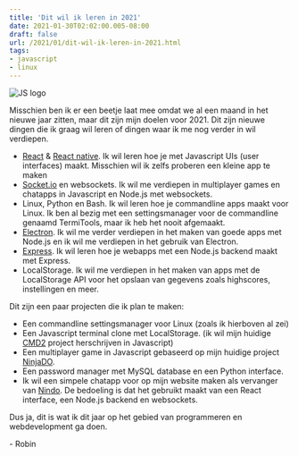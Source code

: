 ```yaml
---
title: 'Dit wil ik leren in 2021'
date: 2021-01-30T02:02:00.005-08:00
draft: false
url: /2021/01/dit-wil-ik-leren-in-2021.html
tags: 
- javascript
- linux
---
```


![JS logo](https://1.bp.blogspot.com/-U2SAAPnhyb0/YA1LRpgPCaI/AAAAAAAAKE8/spplaDwmIdU23nLkGv9aDV54vNCGoUWaACLcBGAsYHQ/w200-h200/1%2BLjR0UrFB2a__5h1DWqzstA.png)

Misschien ben ik er een beetje laat mee omdat we al een maand in het nieuwe jaar zitten, maar dit zijn mijn doelen voor 2021. Dit zijn nieuwe dingen die ik graag wil leren of dingen waar ik me nog verder in wil verdiepen.  

*   [React](https://reactjs.org/) & [React native](https://reactnative.dev/). Ik wil leren hoe je met Javascript UIs (user interfaces) maakt. Misschien wil ik zelfs proberen een kleine app te maken
*   [Socket.io](http://Socket.io) en websockets. Ik wil me verdiepen in multiplayer games en chatapps in Javascript en Node.js met websockets.  
*   Linux, Python en Bash. Ik wil leren hoe je commandline apps maakt voor Linux. Ik ben al bezig met een settingsmanager voor de commandline genaamd TermiTools, maar ik heb het nooit afgemaakt.
*   [Electron](https://www.electronjs.org/). Ik wil me verder verdiepen in het maken van goede apps met Node.js en ik wil me verdiepen in het gebruik van Electron.
*   [Express](https://expressjs.com/). Ik wil leren hoe je webapps met een Node.js backend maakt met Express.
*   LocalStorage. Ik wil me verdiepen in het maken van apps met de LocalStorage API voor het opslaan van gegevens zoals highscores, instellingen en meer.

Dit zijn een paar projecten die ik plan te maken:  

*   Een commandline settingsmanager voor Linux (zoals ik hierboven al zei)
*   Een Javascript terminal clone met LocalStorage. (ik wil mijn huidige [CMD2](https://www.geheimesite.nl/library/projects/package/cmd.php#2) project herschrijven in Javascript)
*   Een multiplayer game in Javascript gebaseerd op mijn huidige project [NinjaDO](https://github.com/RobinBoers/NinjaDO).  
*   Een password manager met MySQL database en een Python interface.
*   Ik wil een simpele chatapp voor op mijn website maken als vervanger van [Nindo](https://github.com/RobinBoers/Nindo#nindo). De bedoeling is dat het gebruikt maakt van een React interface, een Node.js backend en websockets.

Dus ja, dit is wat ik dit jaar op het gebied van programmeren en webdevelopment ga doen.  

\- Robin
